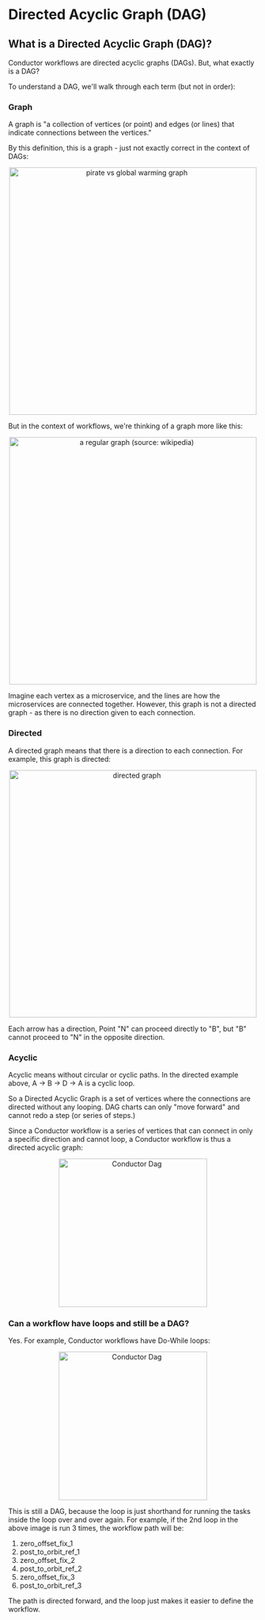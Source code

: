 # Directed Acyclic Graph (DAG)
## What is a Directed Acyclic Graph (DAG)?
Conductor workflows are directed acyclic graphs (DAGs). But, what exactly is a DAG?

To understand a DAG, we'll walk through each term (but not in order):

### Graph

A graph is "a collection of vertices (or point) and edges (or lines) that indicate connections between the vertices."  

By this definition, this is a graph - just not exactly correct in the context of DAGs:

<p align="center"><img src="/content/img/pirate_graph.gif" alt="pirate vs global warming graph" width="500" style={{paddingBottom: 40, paddingTop: 40}} /></p>

But in the context of workflows, we're thinking of a graph more like this:

<p align="center"><img src="/content/img/regular_graph.png" alt="a regular graph (source: wikipedia)" width="500" style={{paddingBottom: 40, paddingTop: 40}} /></p>

Imagine each vertex as a microservice, and the lines are how the microservices are connected together. However, this graph is not a directed graph - as there is no direction given to each connection.

### Directed

A directed graph means that there is a direction to each connection. For example, this graph is directed:

<p align="center"><img src="/content/img/directed_graph.png" alt="directed graph" width="500" style={{paddingBottom: 40, paddingTop: 40}} /></p>

Each arrow has a direction, Point "N" can proceed directly to "B", but "B" cannot proceed to "N" in the opposite direction.  

### Acyclic

Acyclic means without circular or cyclic paths.  In the directed example above,  A -> B -> D -> A is a cyclic loop.  

So a Directed Acyclic Graph is a set of vertices where the connections are directed without any looping.  DAG charts can only "move forward" and cannot redo a step (or series of steps.)

Since a Conductor workflow is a series of vertices that can connect in only a specific direction and cannot loop, a Conductor workflow is thus a directed acyclic graph:

<p align="center"><img src="/content/img/dag_workflow2.png" alt="Conductor Dag" width="300" style={{paddingBottom: 40, paddingTop: 40}} /></p>

### Can a workflow have loops and still be a DAG?

Yes. For example, Conductor workflows have Do-While loops:

<p align="center"><img src="/content/img/dag_workflow.png" alt="Conductor Dag" width="300" style={{paddingBottom: 40, paddingTop: 40}} /></p>

This is still a DAG, because the loop is just shorthand for running the tasks inside the loop over and over again.  For example, if the 2nd loop in the above image is run 3 times, the workflow path will be:

1. zero_offset_fix_1
2. post_to_orbit_ref_1
3. zero_offset_fix_2
4. post_to_orbit_ref_2
5. zero_offset_fix_3
6. post_to_orbit_ref_3

The path is directed forward, and the loop just makes it easier to define the workflow.
